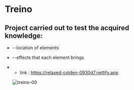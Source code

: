 # Treino
## Project carried out to test the acquired knowledge:
  + --location of elements 
  + --effects that each element brings
  + +  link : https://relaxed-colden-0930d7.netlify.app
  
    
    ![treino-00](https://user-images.githubusercontent.com/90284411/156900385-0d5f019c-5b36-44d7-a035-4f75458acf55.png)
    
   
  
